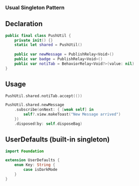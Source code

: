 

### Usual Singleton Pattern

## Declaration

```swift
public final class PushUtil { 
    private init() {}
    static let shared = PushUtil()
    
    public var newMessage = PublishRelay<Void>()
    public var badge = PublishRelay<Void>()
    public var notiTab = BehaviorRelay<Void?>(value: nil)
}
```

## Usage
```swift
PushUtil.shared.notiTab.accept(())

PushUtil.shared.newMessage
    .subscribe(onNext: { [weak self] in 
        self?.view.makeToast("New Message arrived")
    })
    .disposed(by: self.disposeBag)
```

## UserDefaults (built-in singleton)

```swift
import Foundation

extension UserDefaults { 
    enum Key: String { 
        case isDarkMode
    }
}
```



